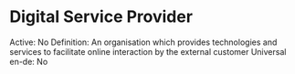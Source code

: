 # Digital Service Provider

Active: No
Definition: An organisation which provides technologies and services to facilitate online interaction by the external customer
Universal en-de: No
